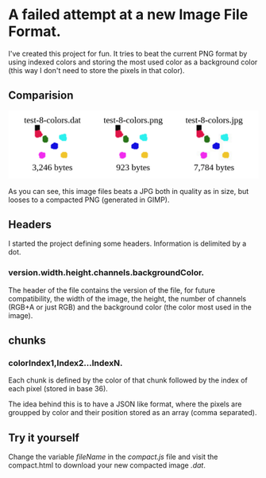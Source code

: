 # A failed attempt at a new Image File Format.

I've created this project for fun. It tries to beat the current PNG format by using indexed colors and storing the most used color as a background color (this way I don't need to store the pixels in that color).

## Comparision

![comparison](imgREADME/comparison.png)

As you can see, this image files beats a JPG both in quality as in size, but looses to a compacted PNG (generated in GIMP).

## Headers

I started the project defining some headers. Information is delimited by a dot.

### version.width.height.channels.backgroundColor.

The header of the file contains the version of the file, for future compatibility, the width of the image, the height, the number of channels (RGB+A or just RGB) and the background color (the color most used in the image).

## chunks

### colorIndex1,Index2...IndexN.

Each chunk is defined by the color of that chunk followed by the index of each pixel (stored in base 36).

The idea behind this is to have a JSON like format, where the pixels are groupped by color and their position stored as an array (comma separated).

## Try it yourself

Change the variable *fileName* in the *compact.js* file and visit the compact.html to download your new compacted image *.dat*.
